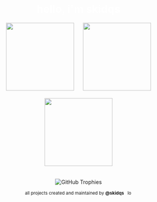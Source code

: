 <h1 align="center" style="color:#FFFFFF;">hello, i'm skidqs</h1>

<p align="center" style="margin-bottom: 20px;">
  <picture>
    <source media="(prefers-color-scheme: dark)" 
            srcset="https://github-readme-stats.vercel.app/api?username=skidqs&show_icons=true&hide_border=false&title_color=FFFFFF&text_color=717171&icon_color=FFFFFF&bg_color=181919&count_private=true&include_all_commits=true&border_color=FFFFFF">
    <source media="(prefers-color-scheme: light)" 
            srcset="https://github-readme-stats.vercel.app/api?username=skidqs&show_icons=true&hide_border=false&title_color=000000&text_color=505050&icon_color=000000&bg_color=E0E0E0&count_private=true&include_all_commits=true&border_color=FFFFFF">
    <img height="180em" 
         src="https://github-readme-stats.vercel.app/api?username=skidqs&show_icons=true&hide_border=false&title_color=FFFFFF&text_color=717171&icon_color=FFFFFF&bg_color=181919&count_private=true&include_all_commits=true&border_color=FFFFFF"
         style="display:inline-block; vertical-align:top; margin-right:10px;" />
  </picture>

  <picture>
    <source media="(prefers-color-scheme: dark)" 
            srcset="https://github-readme-stats.vercel.app/api/top-langs/?username=skidqs&layout=compact&hide_border=false&bg_color=181919&title_color=FFFFFF&text_color=717171&icon_color=FFFFFF&langs_count=8&count_private=true&include_all_commits=true&border_color=FFFFFF">
    <source media="(prefers-color-scheme: light)" 
            srcset="https://github-readme-stats.vercel.app/api/top-langs/?username=skidqs&layout=compact&hide_border=false&bg_color=E0E0E0&title_color=000000&text_color=505050&icon_color=000000&langs_count=8&count_private=true&include_all_commits=true&border_color=FFFFFF">
    <img height="180em" 
         src="https://github-readme-stats.vercel.app/api/top-langs/?username=skidqs&layout=compact&hide_border=false&bg_color=181919&title_color=FFFFFF&text_color=717171&icon_color=FFFFFF&langs_count=8&count_private=true&include_all_commits=true&border_color=FFFFFF"
         style="display:inline-block; vertical-align:top; margin-left:10px;" />
  </picture>
</p>

<p align="center">
  <picture>
    <source media="(prefers-color-scheme: dark)" 
            srcset="https://streak-stats.demolab.com?user=skidqs&theme=dark&hide_border=false&ring=FFFFFF&fire=717171&currStreakNum=FFFFFF&currStreakLabel=FFFFFF&stroke=FFFFFF&background=181919&border_color=FFFFFF">
    <source media="(prefers-color-scheme: light)" 
            srcset="https://streak-stats.demolab.com?user=skidqs&theme=default&hide_border=false&ring=000000&fire=A0A0A0&currStreakNum=000000&currStreakLabel=000000&stroke=000000&background=E0E0E0&border_color=FFFFFF">
    <img height="180em" 
         src="https://streak-stats.demolab.com?user=skidqs&theme=dark&hide_border=false&ring=FFFFFF&fire=717171&currStreakNum=FFFFFF&currStreakLabel=FFFFFF&stroke=FFFFFF&background=181919&border_color=FFFFFF"
         style="display:inline-block; margin: 0 10px;" />
  </picture>
</p>

<p align="center">
  <picture>
    <source media="(prefers-color-scheme: dark)" 
            srcset="https://github-profile-trophy.vercel.app/?username=skidqs&theme=onestar&no-frame=true&margin-w=10&margin-h=10&row=1&column=6&title=Stars,Followers,Commits,PullRequest,Issues,Repositories">
    <source media="(prefers-color-scheme: light)" 
            srcset="https://github-profile-trophy.vercel.app/?username=skidqs&theme=flat&no-frame=true&margin-w=10&margin-h=10&row=1&column=6&title=Stars,Followers,Commits,PullRequest,Issues,Repositories">
    <img src="https://github-profile-trophy.vercel.app/?username=skidqs&theme=onestar&no-frame=true&margin-w=10&margin-h=10&row=1&column=6&title=Stars,Followers,Commits,PullRequest,Issues,Repositories"
         alt="GitHub Trophies"
         style="display:inline-block; margin-top: 20px;" />
  </picture>
</p>

<div align="center" style="margin-top: 10px;">
  <sub>
    all projects created and maintained by <b>@skidqs</b>
    <img src="https://www.svgrepo.com/show/532323/lock-alt.svg" alt="lock icon" width="14" height="14" style="vertical-align: text-bottom; margin-left: 4px;" />
  </sub>
</div>
